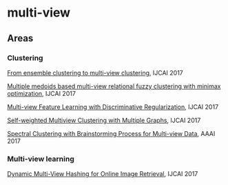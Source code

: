 # multi-view

## Areas

### Clustering

[From ensemble clustering to multi-view clustering](https://dl.acm.org/citation.cfm?id=3172285), IJCAI 2017

[Multiple medoids based multi-view relational fuzzy clustering with minimax optimization](https://oar.a-star.edu.sg/jspui/handle/123456789/2145), IJCAI 2017

[Multi-view Feature Learning with Discriminative Regularization](chrome-extension://ikhdkkncnoglghljlkmcimlnlhkeamad/pdf-viewer/web/viewer.html?file=https%3A%2F%2Fwww.ijcai.org%2Fproceedings%2F2017%2F0441.pdf), IJCAI 2017

[Self-weighted Multiview Clustering with Multiple Graphs](https://dl.acm.org/citation.cfm?id=3172330), IJCAI 2017

[Spectral Clustering with Brainstorming Process for Multi-view Data](https://www.aaai.org/ocs/index.php/AAAI/AAAI17/paper/view/14295/14443), AAAI 2017








### Multi-view learning
[Dynamic Multi-View Hashing for Online Image Retrieval](https://eprints.lancs.ac.uk/id/eprint/87896/), IJCAI 2017
